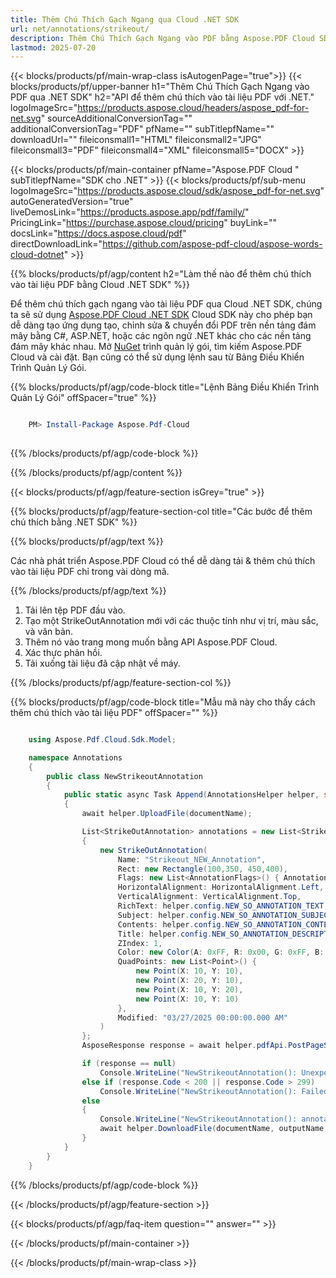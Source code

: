 ```yaml
---
title: Thêm Chú Thích Gạch Ngang qua Cloud .NET SDK
url: net/annotations/strikeout/
description: Thêm Chú Thích Gạch Ngang vào PDF bằng Aspose.PDF Cloud SDK cho .NET.
lastmod: 2025-07-20
---
```


{{< blocks/products/pf/main-wrap-class isAutogenPage="true">}}
{{< blocks/products/pf/upper-banner h1="Thêm Chú Thích Gạch Ngang vào PDF qua .NET SDK" h2="API để thêm chú thích vào tài liệu PDF với .NET." logoImageSrc="https://products.aspose.cloud/headers/aspose_pdf-for-net.svg" sourceAdditionalConversionTag="" additionalConversionTag="PDF" pfName="" subTitlepfName="" downloadUrl="" fileiconsmall1="HTML" fileiconsmall2="JPG" fileiconsmall3="PDF" fileiconsmall4="XML" fileiconsmall5="DOCX" >}}

{{< blocks/products/pf/main-container pfName="Aspose.PDF Cloud " subTitlepfName="SDK cho .NET" >}}
{{< blocks/products/pf/sub-menu logoImageSrc="https://products.aspose.cloud/sdk/aspose_pdf-for-net.svg"
autoGeneratedVersion="true"
liveDemosLink="https://products.aspose.app/pdf/family/" PricingLink="https://purchase.aspose.cloud/pricing" buyLink="" docsLink="https://docs.aspose.cloud/pdf"  directDownloadLink="https://github.com/aspose-pdf-cloud/aspose-words-cloud-dotnet" >}}

{{% blocks/products/pf/agp/content h2="Làm thế nào để thêm chú thích vào tài liệu PDF bằng Cloud .NET SDK" %}}

Để thêm chú thích gạch ngang vào tài liệu PDF qua Cloud .NET SDK, chúng ta sẽ sử dụng
[Aspose.PDF Cloud .NET SDK](https://products.aspose.cloud/pdf/net/)
Cloud SDK này cho phép bạn dễ dàng tạo ứng dụng tạo, chỉnh sửa & chuyển đổi PDF trên nền tảng đám mây bằng C#, ASP.NET, hoặc các ngôn ngữ .NET khác cho các nền tảng đám mây khác nhau. Mở
[NuGet](https://www.nuget.org/packages/Aspose.Pdf-Cloud)
trình quản lý gói, tìm kiếm
Aspose.PDF Cloud
và cài đặt. Bạn cũng có thể sử dụng lệnh sau từ Bảng Điều Khiển Trình Quản Lý Gói.

{{% blocks/products/pf/agp/code-block title="Lệnh Bảng Điều Khiển Trình Quản Lý Gói" offSpacer="true" %}}

```powershell

    PM> Install-Package Aspose.Pdf-Cloud
     
```

{{% /blocks/products/pf/agp/code-block %}}

{{% /blocks/products/pf/agp/content %}}

{{< blocks/products/pf/agp/feature-section isGrey="true" >}}

{{% blocks/products/pf/agp/feature-section-col title="Các bước để thêm chú thích bằng .NET SDK" %}}

{{% blocks/products/pf/agp/text %}}

Các nhà phát triển Aspose.PDF Cloud có thể dễ dàng tải & thêm chú thích vào tài liệu PDF chỉ trong vài dòng mã.

{{% /blocks/products/pf/agp/text %}}

1. Tải lên tệp PDF đầu vào.
1. Tạo một StrikeOutAnnotation mới với các thuộc tính như vị trí, màu sắc, và văn bản.
1. Thêm nó vào trang mong muốn bằng API Aspose.PDF Cloud.
1. Xác thực phản hồi.
1. Tải xuống tài liệu đã cập nhật về máy.

{{% /blocks/products/pf/agp/feature-section-col %}}

{{% blocks/products/pf/agp/code-block title="Mẫu mã này cho thấy cách thêm chú thích vào tài liệu PDF" offSpacer="" %}}

```cs

    using Aspose.Pdf.Cloud.Sdk.Model;

    namespace Annotations
    {
        public class NewStrikeoutAnnotation
        {
            public static async Task Append(AnnotationsHelper helper, string documentName, int pageNumber, string outputName, string remoteFolder)
            {
                await helper.UploadFile(documentName);

                List<StrikeOutAnnotation> annotations = new List<StrikeOutAnnotation>
                {
                    new StrikeOutAnnotation(
                        Name: "Strikeout_NEW_Annotation",
                        Rect: new Rectangle(100,350, 450,400),
                        Flags: new List<AnnotationFlags>() { AnnotationFlags.Default },
                        HorizontalAlignment: HorizontalAlignment.Left,
                        VerticalAlignment: VerticalAlignment.Top,
                        RichText: helper.config.NEW_SO_ANNOTATION_TEXT,
                        Subject: helper.config.NEW_SO_ANNOTATION_SUBJECT,
                        Contents: helper.config.NEW_SO_ANNOTATION_CONTENTS,
                        Title: helper.config.NEW_SO_ANNOTATION_DESCRIPTION,
                        ZIndex: 1,
                        Color: new Color(A: 0xFF, R: 0x00, G: 0xFF, B: 0x00),
                        QuadPoints: new List<Point>() {
                            new Point(X: 10, Y: 10),
                            new Point(X: 20, Y: 10),
                            new Point(X: 10, Y: 20),
                            new Point(X: 10, Y: 10)
                        },
                        Modified: "03/27/2025 00:00:00.000 AM"
                    )
                };
                AsposeResponse response = await helper.pdfApi.PostPageStrikeOutAnnotationsAsync(documentName, pageNumber, annotations, folder: remoteFolder);

                if (response == null)
                    Console.WriteLine("NewStrikeoutAnnotation(): Unexpected error!");
                else if (response.Code < 200 || response.Code > 299)
                    Console.WriteLine("NewStrikeoutAnnotation(): Failed to append strikeout annotation to the document.");
                else
                {
                    Console.WriteLine("NewStrikeoutAnnotation(): annotations '{0}' added to the document '{1}.", helper.config.NEW_SO_ANNOTATION_TEXT, documentName);
                    await helper.DownloadFile(documentName, outputName, "add_strikeout_annotation_");
                }
            }
        }
    }
```

{{% /blocks/products/pf/agp/code-block %}}

{{< /blocks/products/pf/agp/feature-section >}}

{{< blocks/products/pf/agp/faq-item question="" answer="" >}}

{{< /blocks/products/pf/main-container >}}

{{< /blocks/products/pf/main-wrap-class >}}


